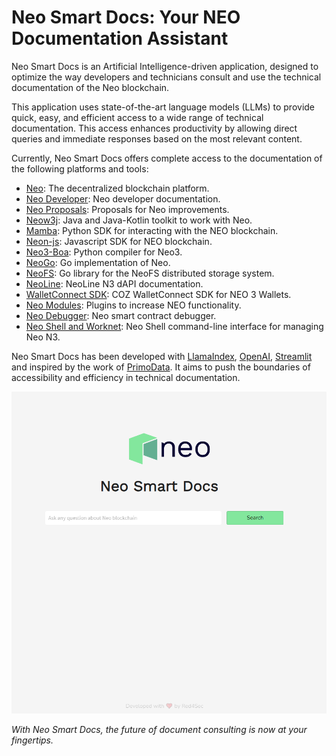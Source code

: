 # Neo Smart Docs: Your NEO Documentation Assistant

Neo Smart Docs is an Artificial Intelligence-driven application, designed to optimize the way developers and technicians consult and use the technical documentation of the Neo blockchain.

This application uses state-of-the-art language models (LLMs) to provide quick, easy, and efficient access to a wide range of technical documentation. This access enhances productivity by allowing direct queries and immediate responses based on the most relevant content.

Currently, Neo Smart Docs offers complete access to the documentation of the following platforms and tools:

- [Neo](https://docs.neo.org): The decentralized blockchain platform.
- [Neo Developer](https://developers.neo.org/): Neo developer documentation.
- [Neo Proposals](https://github.com/neo-project/proposals#neo-enhancement-proposals): Proposals for Neo improvements.
- [Neow3j](https://neow3j.io/#/): Java and Java-Kotlin toolkit to work with Neo.
- [Mamba](https://dojo.coz.io/neo3/mamba/index.html): Python SDK for interacting with the NEO blockchain.
- [Neon-js](https://dojo.coz.io/neo3/neon-js): Javascript SDK for NEO blockchain.
- [Neo3-Boa](https://dojo.coz.io/neo3/boa/index.html): Python compiler for Neo3.
- [NeoGo](https://github.com/nspcc-dev/neo-go#overview): Go implementation of Neo.
- [NeoFS](https://fs.neo.org/): Go library for the NeoFS distributed storage system.
- [NeoLine](https://neoline.io/dapi/N3.html): NeoLine N3 dAPI documentation.
- [WalletConnect SDK](https://neon.coz.io/wksdk/core/index.html): COZ WalletConnect SDK for NEO 3 Wallets.
- [Neo Modules](https://github.com/neo-project/neo-modules): Plugins to increase NEO functionality.
- [Neo Debugger](https://github.com/neo-project/neo-debugger): Neo smart contract debugger.
- [Neo Shell and Worknet](https://github.com/N3developertoolkit/neo-worknet): Neo Shell command-line interface for managing Neo N3.

Neo Smart Docs has been developed with [LlamaIndex](https://llamalab.com/llamaindex/), [OpenAI](https://beta.openai.com/), [Streamlit](https://streamlit.io/) and inspired by the work of [PrimoData](https://github.com/PrimoData). It aims to push the boundaries of accessibility and efficiency in technical documentation.

![Demo](.github/demo.webp?raw=true)

_With Neo Smart Docs, the future of document consulting is now at your fingertips._